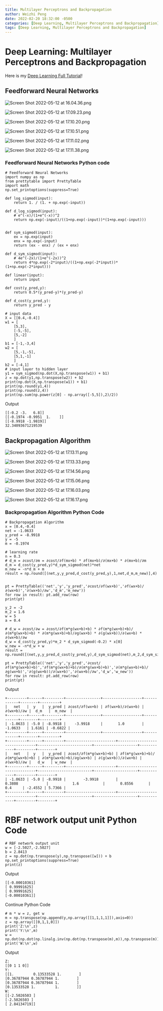 ```yaml
---
title: Multilayer Perceptrons and Backpropagation
author: Weizhi Peng
date: 2022-02-20 18:32:00 -0500
categories: [Deep Learning, Multilayer Perceptrons and Backpropagation]
tags: [Deep Learning, Multilayer Perceptrons and Backpropagation]
---
```



# Deep Learning: Multilayer Perceptrons and Backpropagation
Here is my [Deep Learning Full Tutorial](https://pengwz.info/categories/deep-learning/)!

## Feedforward Neural Networks

![Screen Shot 2022-05-12 at 16.04.36.png](https://raw.githubusercontent.com/wzptech/wzptech.github.io/main/assets/post-images/Week%204%20Multilayer%20Perceptrons%20and%20Backpropagation%203f4c9f96bcf5443eba9689902a6014d8/Screen_Shot_2022-05-12_at_16.04.36.png)

![Screen Shot 2022-05-12 at 17.09.23.png](https://raw.githubusercontent.com/wzptech/wzptech.github.io/main/assets/post-images/Week%204%20Multilayer%20Perceptrons%20and%20Backpropagation%203f4c9f96bcf5443eba9689902a6014d8/Screen_Shot_2022-05-12_at_17.09.23.png)

![Screen Shot 2022-05-12 at 17.10.20.png](https://raw.githubusercontent.com/wzptech/wzptech.github.io/main/assets/post-images/Week%204%20Multilayer%20Perceptrons%20and%20Backpropagation%203f4c9f96bcf5443eba9689902a6014d8/Screen_Shot_2022-05-12_at_17.10.20.png)

![Screen Shot 2022-05-12 at 17.10.51.png](https://raw.githubusercontent.com/wzptech/wzptech.github.io/main/assets/post-images/Week%204%20Multilayer%20Perceptrons%20and%20Backpropagation%203f4c9f96bcf5443eba9689902a6014d8/Screen_Shot_2022-05-12_at_17.10.51.png)

![Screen Shot 2022-05-12 at 17.11.02.png](https://raw.githubusercontent.com/wzptech/wzptech.github.io/main/assets/post-images/Week%204%20Multilayer%20Perceptrons%20and%20Backpropagation%203f4c9f96bcf5443eba9689902a6014d8/Screen_Shot_2022-05-12_at_17.11.02.png)

![Screen Shot 2022-05-12 at 17.11.38.png](https://raw.githubusercontent.com/wzptech/wzptech.github.io/main/assets/post-images/Week%204%20Multilayer%20Perceptrons%20and%20Backpropagation%203f4c9f96bcf5443eba9689902a6014d8/Screen_Shot_2022-05-12_at_17.11.38.png)


### Feedforward Neural Networks Python code

    # Feedforward Neural Networks
    import numpy as np
    from prettytable import PrettyTable
    import math
    np.set_printoptions(suppress=True)

    def log_sigmod(input):
        return 1. / (1. + np.exp(-input))

    def d_log_sigmod(input):
        # e^(-x)/(1+e^(-x))^2
        return np.exp(-input)/((1+np.exp(-input))*(1+np.exp(-input)))


    def sym_sigmod(input):
        ex = np.exp(input)
        enx = np.exp(-input)
        return (ex - enx) / (ex + enx)

    def d_sym_sigmod(input):
        # 4e^(-2x)/(1+e^(-2x))^2
        return 4*np.exp(-2*input)/((1+np.exp(-2*input))*(1+np.exp(-2*input)))

    def linear(input):
        return input

    def cost(y_pred,y):
        return 0.5*(y_pred-y)*(y_pred-y)

    def d_cost(y_pred,y):
        return y_pred - y

    # input data
    X = [[0.4,-0.4]]
    w1 = [
        [5,3],
        [-5,-5],
        [5,-2]
        ]
    b1 = [-1,-3,4]
    w2 = [
        [5,-1,-5],
        [5,1,-1]
        ]
    b2 = [-4,1]
    # input layer to hidden layer
    y1 = sym_sigmod(np.dot(X,np.transpose(w1)) + b1)
    z = np.dot(y1,np.transpose(w2)) + b2
    print(np.dot(X,np.transpose(w1)) + b1)
    print(np.round(y1,4))
    print(np.round(z,4))
    print(np.sum(np.power(z[0] - np.array([-5,5]),2)/2))

Output

    [[-0.2 -3.   6.8]]
    [[-0.1974 -0.9951  1.    ]]
    [[-8.9918 -1.9819]]
    32.34093671219539


## Backpropagation Algorithm

![Screen Shot 2022-05-12 at 17.13.11.png](https://raw.githubusercontent.com/wzptech/wzptech.github.io/main/assets/post-images/Week%204%20Multilayer%20Perceptrons%20and%20Backpropagation%203f4c9f96bcf5443eba9689902a6014d8/Screen_Shot_2022-05-12_at_17.13.11.png)

![Screen Shot 2022-05-12 at 17.13.33.png](https://raw.githubusercontent.com/wzptech/wzptech.github.io/main/assets/post-images/Week%204%20Multilayer%20Perceptrons%20and%20Backpropagation%203f4c9f96bcf5443eba9689902a6014d8/Screen_Shot_2022-05-12_at_17.13.33.png)

![Screen Shot 2022-05-12 at 17.14.56.png](https://raw.githubusercontent.com/wzptech/wzptech.github.io/main/assets/post-images/Week%204%20Multilayer%20Perceptrons%20and%20Backpropagation%203f4c9f96bcf5443eba9689902a6014d8/Screen_Shot_2022-05-12_at_17.14.56.png)

![Screen Shot 2022-05-12 at 17.15.06.png](https://raw.githubusercontent.com/wzptech/wzptech.github.io/main/assets/post-images/Week%204%20Multilayer%20Perceptrons%20and%20Backpropagation%203f4c9f96bcf5443eba9689902a6014d8/Screen_Shot_2022-05-12_at_17.15.06.png)

![Screen Shot 2022-05-12 at 17.16.03.png](https://raw.githubusercontent.com/wzptech/wzptech.github.io/main/assets/post-images/Week%204%20Multilayer%20Perceptrons%20and%20Backpropagation%203f4c9f96bcf5443eba9689902a6014d8/Screen_Shot_2022-05-12_at_17.16.03.png)

![Screen Shot 2022-05-12 at 17.16.17.png](https://raw.githubusercontent.com/wzptech/wzptech.github.io/main/assets/post-images/Week%204%20Multilayer%20Perceptrons%20and%20Backpropagation%203f4c9f96bcf5443eba9689902a6014d8/Screen_Shot_2022-05-12_at_17.16.17.png)


### Backpropagation Algorithm Python Code

    # Backpropagation Algorithm
    x = [0.4,-0.4]
    net = -1.0633
    y_pred = -8.9918
    y = -5
    m = -0.1974

    # learning rate
    n = 0.3
    # d_m = ∂cost/∂m = ∂cost/∂f(mx+b) * ∂f(mx+b)/∂(mx+b) * ∂(mx+b)/∂m
    d_m = d_cost(y_pred,y)*d_sym_sigmod(net)*net
    m_new = -n*d_m + m
    result = np.round([(net,y,y_pred,d_cost(y_pred,y),1,net,d_m,m_new)],4)


    pt = PrettyTable(('net','y','y_pred','∂cost/∂f(wx+b)','∂f(wx+b)/∂(wx+b)','∂(wx+b)/∂w','d_m','m_new'))
    for row in result: pt.add_row(row)
    print(pt)

    y_2 = -2
    m_2 = 1.6
    w = 5
    a = 0.4

    # d_w = ∂cost/∂w = ∂cost/∂f(m*g(wx+b)+b) * ∂f(m*g(wx+b)+b)/∂(m*g(wx+b)+b) * ∂(m*g(wx+b)+b)/∂g(wx+b) * ∂(g(wx+b))/∂(wx+b) * ∂(wx+b)/∂w
    d_w = d_cost(y_pred,y)*m_2 * d_sym_sigmod(-0.2) * x[0]
    w_new = -n*d_w + w
    result = np.round([(net,y,y_pred,d_cost(y_pred,y),d_sym_sigmod(net),m_2,d_sym_sigmod(a),x[0],d_w,w_new)],4)

    pt = PrettyTable(('net','y','y_pred','∂cost/∂f(m*g(wx+b)+b)','∂f(m*g(wx+b)+b)/∂(m*g(wx+b)+b)','∂(m*g(wx+b)+b)/∂g(wx+b)','∂(g(wx+b))/∂(wx+b)','∂(wx+b)/∂w','d_w','w_new'))
    for row in result: pt.add_row(row)
    print(pt)

Output

    +---------+------+---------+----------------+------------------+------------+--------+---------+
    |   net   |  y   |  y_pred | ∂cost/∂f(wx+b) | ∂f(wx+b)/∂(wx+b) | ∂(wx+b)/∂w |  d_m   |  m_new  |
    +---------+------+---------+----------------+------------------+------------+--------+---------+
    | -1.0633 | -5.0 | -8.9918 |    -3.9918     |       1.0        |  -1.0633   | 1.6161 | -0.6822 |
    +---------+------+---------+----------------+------------------+------------+--------+---------+
    +---------+------+---------+-----------------------+--------------------------------+-------------------------+--------------------+------------+---------+--------+
    |   net   |  y   |  y_pred | ∂cost/∂f(m*g(wx+b)+b) | ∂f(m*g(wx+b)+b)/∂(m*g(wx+b)+b) | ∂(m*g(wx+b)+b)/∂g(wx+b) | ∂(g(wx+b))/∂(wx+b) | ∂(wx+b)/∂w |   d_w   | w_new  |
    +---------+------+---------+-----------------------+--------------------------------+-------------------------+--------------------+------------+---------+--------+
    | -1.0633 | -5.0 | -8.9918 |        -3.9918        |             0.3808             |           1.6           |       0.8556       |    0.4     | -2.4552 | 5.7366 |
    +---------+------+---------+-----------------------+--------------------------------+-------------------------+--------------------+------------+---------+--------+


# RBF network output unit Python Code

    # RBF network output unit
    w = [-2.5027,-2.5027]
    b = 2.8413
    z = np.dot(np.transpose(y),np.transpose([w])) + b
    np.set_printoptions(suppress=True)
    print(z)

Output

    [[-0.00010361]
    [ 0.99991625]
    [ 0.99991625]
    [-0.00010361]]

Continue Python Code

    # m * w = z, get w
    m = np.transpose(np.append(y,np.array([[1,1,1,1]]),axis=0))
    z = np.array([[0,1,1,0]])
    print('Z:\n',z)
    print('Y:\n',m)
    w = np.dot(np.dot(np.linalg.inv(np.dot(np.transpose(m),m)),np.transpose(m)),np.transpose(z))
    print('W:\n',w)

Output

    Z:
    [[0 1 1 0]]
    Y:
    [[1.         0.13533528 1.        ]
    [0.36787944 0.36787944 1.        ]
    [0.36787944 0.36787944 1.        ]
    [0.13533528 1.         1.        ]]
    W:
    [[-2.5026503 ]
    [-2.5026503 ]
    [ 2.84134719]]